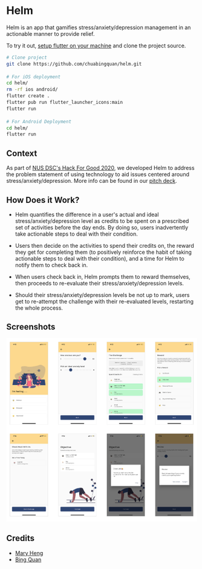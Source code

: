 # Helm
Helm is an app that gamifies stress/anxiety/depression management in an actionable manner to provide relief.

To try it out, [setup flutter on your machine](https://flutter.dev/docs/get-started/install) and clone the project source.
```bash
# Clone project
git clone https://github.com/chuabingquan/helm.git

# For iOS deployment
cd helm/
rm -rf ios android/
flutter create .
flutter pub run flutter_launcher_icons:main
flutter run

# For Android Deployment
cd helm/
flutter run
```

## Context
As part of [NUS DSC's Hack For Good 2020](https://dsc.comp.nus.edu.sg/hackforgood2020), we developed Helm to address the problem statement of using technology to aid issues centered around stress/anxiety/depression. More info can be found in our [pitch deck](https://docs.google.com/presentation/d/1hH11FbyhlhNWxPFe0hKWraFyy2q5O0zYZZu8inYZYG8/edit?usp=sharing).

## How Does it Work?
- Helm quantifies the difference in a user's actual and ideal stress/anxiety/depression level as credits to be spent on a prescribed set of activities before the day ends. By doing so, users inadvertently take actionable steps to deal with their condition.

- Users then decide on the activities to spend their credits on, the reward they get for completing them (to positively reinforce the habit of taking actionable steps to deal with their condition), and a time for Helm to notify them to check back in.

- When users check back in, Helm prompts them to reward themselves, then proceeds to re-evaluate their stress/anxiety/depression levels.

- Should their stress/anxiety/depression levels be not up to mark, users get to re-attempt the challenge with their re-evaluated levels, restarting the whole process.

## Screenshots
![Helm app screenshots](examples/screenshots/main.png)

## Credits
- [Mary Heng](https://github.com/maryheng)
- [Bing Quan](https://github.com/chuabingquan)